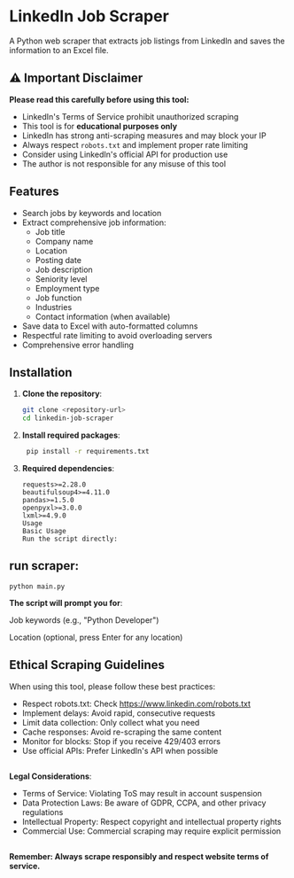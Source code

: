 # LinkedIn Job Scraper

A Python web scraper that extracts job listings from LinkedIn and saves the information to an Excel file.

## ⚠️ Important Disclaimer

**Please read this carefully before using this tool:**

- LinkedIn's Terms of Service prohibit unauthorized scraping
- This tool is for **educational purposes only**
- LinkedIn has strong anti-scraping measures and may block your IP
- Always respect `robots.txt` and implement proper rate limiting
- Consider using LinkedIn's official API for production use
- The author is not responsible for any misuse of this tool

## Features

- Search jobs by keywords and location
- Extract comprehensive job information:
  - Job title
  - Company name
  - Location
  - Posting date
  - Job description
  - Seniority level
  - Employment type
  - Job function
  - Industries
  - Contact information (when available)
- Save data to Excel with auto-formatted columns
- Respectful rate limiting to avoid overloading servers
- Comprehensive error handling

## Installation

1. **Clone the repository**:
   ```bash
   git clone <repository-url>
   cd linkedin-job-scraper

2. **Install required packages**:
   ```bash
    pip install -r requirements.txt

3. **Required dependencies**:
    ```text
    requests>=2.28.0
    beautifulsoup4>=4.11.0
    pandas>=1.5.0
    openpyxl>=3.0.0
    lxml>=4.9.0
    Usage
    Basic Usage
    Run the script directly:
##
## run scraper:
    python main.py
**The script will prompt you for**:

Job keywords (e.g., "Python Developer")

Location (optional, press Enter for any location)
##
## Ethical Scraping Guidelines
When using this tool, please follow these best practices:

- Respect robots.txt: Check https://www.linkedin.com/robots.txt
- Implement delays: Avoid rapid, consecutive requests
- Limit data collection: Only collect what you need
- Cache responses: Avoid re-scraping the same content
- Monitor for blocks: Stop if you receive 429/403 errors
- Use official APIs: Prefer LinkedIn's API when possible
##
**Legal Considerations**:
- Terms of Service: Violating ToS may result in account suspension
- Data Protection Laws: Be aware of GDPR, CCPA, and other privacy regulations
- Intellectual Property: Respect copyright and intellectual property rights
- Commercial Use: Commercial scraping may require explicit permission
##
**Remember: Always scrape responsibly and respect website terms of service.**
